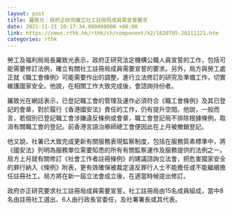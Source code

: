 ```yaml
---
layout: post
title: 羅致光：政府正研究確立社工註冊局成員需宣誓要求
date: 2021-11-21 10:17:34.000000000 +08:00
link: https://news.rthk.hk/rthk/ch/component/k2/1620785-20211121.htm
categories: rthk
---
```


勞工及福利局局長羅致光表示，政府正研究法定機構公職人員宣誓的工作，包括可能需要修訂法例，確立有關社工註冊局成員需要宣誓的要求。另外，局方與勞工處正就《職工會條例》可能需要作出的調整，進行立法修訂的研究及準備工作，切實維護國家安全。他說，在相關工作大致完成後，會諮詢持份者。

羅致光在網誌表示，已登記職工會的管理及運作必須符合《職工會條例》及其已登記的會章，對於履行《香港國安法》責任的工作，仍有提升空間。他說，一般而言，若個別已登記職工會涉嫌違反條例或會章，職工會登記局不排除根據條例，取消有關職工會的登記。前香港言語治療師總工會便因此在上月被撤銷登記。

他又說，社署已大致完成更新有關服務表現監察制度，包括在服務質素標準中，將《國安法》列明為服務單位需要知悉的所有有關監察運作及服務提供的法例之一。局方上月就有關修訂《社會工作者註冊條例》的建議諮詢立法會，把危害國家安全的罪行納入《條例》附表，更有效確保被裁定違反罪行人士不能擔任或不能繼續擔任註冊社工。局方將在新一屆立法會成立後，在適當時候提出修訂。

政府亦正研究要求社工註冊局成員需要宣誓。社工註冊局由15名成員組成，當中8名由註冊社工選出、6人由行政長官委任，及社署署長或其代表。
